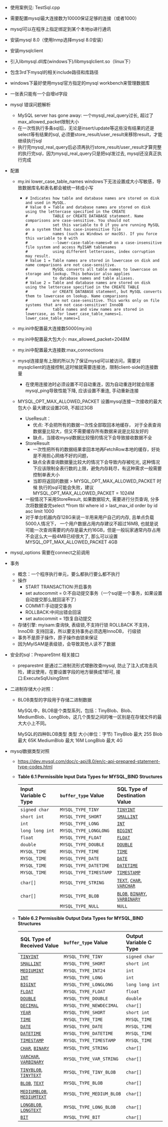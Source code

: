 * 使用案例见: TestSql.cpp

* 需要配置mysql最大连接数为10000保证足够的连接（或者1000）

* mysql可以在程序上指定绑定到某个本地ip进行通讯

* 安装mysql 8.0（使用lnmp选择mysql 8.0安装）

* 安装mysqlclient

* 引入libmysql.dll库(windows下)/libmysqlclient.so（linux下）

* 包含3rd下mysql的相关include路径和库路径

* windows下最好使用mysql官方指定的mysql workbench来管理数据库

* 一张表只能有一个自增id字段

* mysql 错误问题解析
  * MySQL server has gone away: 一个mysql_real_query过长, 超过了max_allowed_packet限制大小
  * 在一次性执行多条sql后，无论是insert/update等这些没有结果的还是select等有结果的sql, 必须要store_result/user_result来移除result，才能继续执行sql
  * 执行完mysql_real_query后必须再执行store_result/user_result才算完整的执行完sql，因为mysql_real_query只是把sql发过去, mysql还没真正执行完成
  
* 配置
  * my.ini lower_case_table_names windows下无法设置成大小写敏感，导致数据库名和表名都会被统一转成小写
  
    * ```
      # Indicates how table and database names are stored on disk and used in MySQL.
      # Value 0 = Table and database names are stored on disk using the lettercase specified in the CREATE 
      #           TABLE or CREATE DATABASE statement. Name comparisons are case-sensitive. You should not 
      #           set this variable to 0 if you are running MySQL on a system that has case-insensitive file 
      #           names (such as Windows or macOS). If you force this variable to 0 with 
      #           --lower-case-table-names=0 on a case-insensitive file system and access MyISAM tablenames 
      #           using different lettercases, index corruption may result.
      # Value 1 = Table names are stored in lowercase on disk and name comparisons are not case-sensitive. 
      #           MySQL converts all table names to lowercase on storage and lookup. This behavior also applies 
      #           to database names and table aliases.
      # Value 2 = Table and database names are stored on disk using the lettercase specified in the CREATE TABLE 
      #           or CREATE DATABASE statement, but MySQL converts them to lowercase on lookup. Name comparisons 
      #           are not case-sensitive. This works only on file systems that are not case-sensitive! InnoDB 
      #           table names and view names are stored in lowercase, as for lower_case_table_names=1.
      lower_case_table_names=1
      ```
  
      
  
  * my.ini中配置最大连接数5000(my.ini)
  
  * my.ini中配置最大包大小: max_allowed_packet=2048M
  
  * my.ini中配置最大连接数:max_connections
  
  * mysql连接是有上限的所以为了保证mysql可以被访问，需要对mysqlclient的连接控制,这时候就需要连接池，限制client-side的连接数量
    
    * 在使用连接池时必须设置不可自动重连，因为自动重连时就会阻塞mysql_ping导致性能下降, 应该设置不重连, 手动重新连接
    
  * MYSQL_OPT_MAX_ALLOWED_PACKET 设置mysql连接一次接收的最大包大小 最大建议设置2GB, 不超过3GB
    * UseResult：
      * 优点: 不会把所有的数据一次性全部取回本地缓存， 对于全表查询数据量比较大，但又不需要缓存所有数据来说是比较友好的
      * 缺点，当接收mysql数据比较慢的情况下会导致接收数据不全
    * StoreResult
      * 一次性把所有的数据结果拿回本地再FetchRow本地的缓存，好处是不用担心网络不好的问题，
      * 缺点全表查询数据量比较大的情况下会导致内存被吃光, 这种情况下应该限制全表行数的上限，避免内存耗尽，有这种需求一般需要控制单表大小
      * 当即将返回的数据 >  MYSQL_OPT_MAX_ALLOWED_PACKET 时候 执行的sql可能会失败，建议 MYSQL_OPT_MAX_ALLOWED_PACKET = 1024M
    * 一般情况下采用StoreResult, 如果数据较大, 需要进行分页查询, 分多次将数据查完select *from tbl where id > last_max_id order by id asc limit 1000
    * 对于单台机器内存128G来说一半用来用户自己的内存, 且单点负载5000人情况下， 一个用户数据占用内存建议不超过16MB, 也就是说可能一次查询需要的内存是最大约16GB，但是一般玩家通常内存占用不会这么大一般4MB已经很大了, 那么可以设置MYSQL_OPT_MAX_ALLOWED_PACKET  4GB
  
* mysql_options 需要在connect之前调用

* 事务
  * 概念：一个程序执行单元，要么都执行要么都不执行
  * 操作
    * START TRANSACTION:开启事务
    * set autocommit = 0:不自动提交事务（一个sql是一个事务，如果设置自动提交那么就回滚不了）
    * COMMIT:手动提交事务
    * ROLLBACK:中间出错会回滚
    * set autocommit = 1恢复自动提交
  * 存储引擎: myisam:查询快, 表级锁,不支持行锁 ROLLBACK 不支持， InnoDB: 支持回滚，所以要支持事务必须选用InnoDB， 行级锁
  * 事务不是原子操作，原子操作由锁来保证
  * 因为MyISAM是表级锁，会导致其他人读不了数据
  
* 安全的sql：PrepareStmt 相关接口

  * preparestmt 是通过二进制流形式增删改查mysql, 防止了注入式攻击风险，建议使用，在要设置字段的地方替换成?即可, 接口:ExecuteSqlUsingStmt

* 二进制存储大小对照：

  * BLOB类型的字段用于存储二进制数据

    MySQL中，BLOB是个类型系列，包括：TinyBlob、Blob、MediumBlob、LongBlob，这几个类型之间的唯一区别是在存储文件的最大大小上不同。

    MySQL的四种BLOB类型
    类型 大小(单位：字节)
    TinyBlob 最大 255
    Blob 最大 65K
    MediumBlob 最大 16M
    LongBlob 最大 4G

* mysql数据类型对照

  * https://dev.mysql.com/doc/c-api/8.0/en/c-api-prepared-statement-type-codes.html

  * **Table 6.1 Permissible Input Data Types for MYSQL_BIND Structures**

    | Input Variable C Type | `buffer_type` Value    | SQL Type of Destination Value                                |
    | :-------------------- | :--------------------- | :----------------------------------------------------------- |
    | `signed char`         | `MYSQL_TYPE_TINY`      | [`TINYINT`](https://dev.mysql.com/doc/refman/8.0/en/integer-types.html) |
    | `short int`           | `MYSQL_TYPE_SHORT`     | [`SMALLINT`](https://dev.mysql.com/doc/refman/8.0/en/integer-types.html) |
    | `int`                 | `MYSQL_TYPE_LONG`      | [`INT`](https://dev.mysql.com/doc/refman/8.0/en/integer-types.html) |
    | `long long int`       | `MYSQL_TYPE_LONGLONG`  | [`BIGINT`](https://dev.mysql.com/doc/refman/8.0/en/integer-types.html) |
    | `float`               | `MYSQL_TYPE_FLOAT`     | [`FLOAT`](https://dev.mysql.com/doc/refman/8.0/en/floating-point-types.html) |
    | `double`              | `MYSQL_TYPE_DOUBLE`    | [`DOUBLE`](https://dev.mysql.com/doc/refman/8.0/en/floating-point-types.html) |
    | `MYSQL_TIME`          | `MYSQL_TYPE_TIME`      | [`TIME`](https://dev.mysql.com/doc/refman/8.0/en/time.html)  |
    | `MYSQL_TIME`          | `MYSQL_TYPE_DATE`      | [`DATE`](https://dev.mysql.com/doc/refman/8.0/en/datetime.html) |
    | `MYSQL_TIME`          | `MYSQL_TYPE_DATETIME`  | [`DATETIME`](https://dev.mysql.com/doc/refman/8.0/en/datetime.html) |
    | `MYSQL_TIME`          | `MYSQL_TYPE_TIMESTAMP` | [`TIMESTAMP`](https://dev.mysql.com/doc/refman/8.0/en/datetime.html) |
    | `char[]`              | `MYSQL_TYPE_STRING`    | [`TEXT`](https://dev.mysql.com/doc/refman/8.0/en/blob.html), [`CHAR`](https://dev.mysql.com/doc/refman/8.0/en/char.html), [`VARCHAR`](https://dev.mysql.com/doc/refman/8.0/en/char.html) |
    | `char[]`              | `MYSQL_TYPE_BLOB`      | [`BLOB`](https://dev.mysql.com/doc/refman/8.0/en/blob.html), [`BINARY`](https://dev.mysql.com/doc/refman/8.0/en/binary-varbinary.html), [`VARBINARY`](https://dev.mysql.com/doc/refman/8.0/en/binary-varbinary.html) |
    |                       | `MYSQL_TYPE_NULL`      | `NULL`                                                       |

  * **Table 6.2 Permissible Output Data Types for MYSQL_BIND Structures**

    | SQL Type of Received Value                                   | `buffer_type` Value      | Output Variable C Type |
    | :----------------------------------------------------------- | :----------------------- | :--------------------- |
    | [`TINYINT`](https://dev.mysql.com/doc/refman/8.0/en/integer-types.html) | `MYSQL_TYPE_TINY`        | `signed char`          |
    | [`SMALLINT`](https://dev.mysql.com/doc/refman/8.0/en/integer-types.html) | `MYSQL_TYPE_SHORT`       | `short int`            |
    | [`MEDIUMINT`](https://dev.mysql.com/doc/refman/8.0/en/integer-types.html) | `MYSQL_TYPE_INT24`       | `int`                  |
    | [`INT`](https://dev.mysql.com/doc/refman/8.0/en/integer-types.html) | `MYSQL_TYPE_LONG`        | `int`                  |
    | [`BIGINT`](https://dev.mysql.com/doc/refman/8.0/en/integer-types.html) | `MYSQL_TYPE_LONGLONG`    | `long long int`        |
    | [`FLOAT`](https://dev.mysql.com/doc/refman/8.0/en/floating-point-types.html) | `MYSQL_TYPE_FLOAT`       | `float`                |
    | [`DOUBLE`](https://dev.mysql.com/doc/refman/8.0/en/floating-point-types.html) | `MYSQL_TYPE_DOUBLE`      | `double`               |
    | [`DECIMAL`](https://dev.mysql.com/doc/refman/8.0/en/fixed-point-types.html) | `MYSQL_TYPE_NEWDECIMAL`  | `char[]`               |
    | [`YEAR`](https://dev.mysql.com/doc/refman/8.0/en/year.html)  | `MYSQL_TYPE_SHORT`       | `short int`            |
    | [`TIME`](https://dev.mysql.com/doc/refman/8.0/en/time.html)  | `MYSQL_TYPE_TIME`        | `MYSQL_TIME`           |
    | [`DATE`](https://dev.mysql.com/doc/refman/8.0/en/datetime.html) | `MYSQL_TYPE_DATE`        | `MYSQL_TIME`           |
    | [`DATETIME`](https://dev.mysql.com/doc/refman/8.0/en/datetime.html) | `MYSQL_TYPE_DATETIME`    | `MYSQL_TIME`           |
    | [`TIMESTAMP`](https://dev.mysql.com/doc/refman/8.0/en/datetime.html) | `MYSQL_TYPE_TIMESTAMP`   | `MYSQL_TIME`           |
    | [`CHAR`](https://dev.mysql.com/doc/refman/8.0/en/char.html), [`BINARY`](https://dev.mysql.com/doc/refman/8.0/en/binary-varbinary.html) | `MYSQL_TYPE_STRING`      | `char[]`               |
    | [`VARCHAR`](https://dev.mysql.com/doc/refman/8.0/en/char.html), [`VARBINARY`](https://dev.mysql.com/doc/refman/8.0/en/binary-varbinary.html) | `MYSQL_TYPE_VAR_STRING`  | `char[]`               |
    | [`TINYBLOB`](https://dev.mysql.com/doc/refman/8.0/en/blob.html), [`TINYTEXT`](https://dev.mysql.com/doc/refman/8.0/en/blob.html) | `MYSQL_TYPE_TINY_BLOB`   | `char[]`               |
    | [`BLOB`](https://dev.mysql.com/doc/refman/8.0/en/blob.html), [`TEXT`](https://dev.mysql.com/doc/refman/8.0/en/blob.html) | `MYSQL_TYPE_BLOB`        | `char[]`               |
    | [`MEDIUMBLOB`](https://dev.mysql.com/doc/refman/8.0/en/blob.html), [`MEDIUMTEXT`](https://dev.mysql.com/doc/refman/8.0/en/blob.html) | `MYSQL_TYPE_MEDIUM_BLOB` | `char[]`               |
    | [`LONGBLOB`](https://dev.mysql.com/doc/refman/8.0/en/blob.html), [`LONGTEXT`](https://dev.mysql.com/doc/refman/8.0/en/blob.html) | `MYSQL_TYPE_LONG_BLOB`   | `char[]`               |
    | [`BIT`](https://dev.mysql.com/doc/refman/8.0/en/bit-type.html) | `MYSQL_TYPE_BIT`         | `char[]`               |

